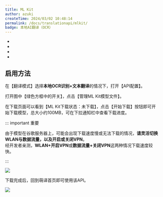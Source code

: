 ```yaml
---
title: ML Kit
author: azuki
createTime: 2024/03/02 10:48:14
permalink: /docs/translationapi/mlkit/
badge: 本地AI翻译（OCR）
---
```


- <Badge type="cimportant" text="是否需要网络：否" />
- <Badge type="tip" text="是否需要申请API Key：否" />
- <Badge type="warning" text="支持的翻译模式：OCR" />
- <Badge type="danger" text="翻译质量：★（1星）" />

## 启用方法

在【翻译模式】选择**本地OCR识别+文本翻译**的情况下，打开【API配置】。

打开图中【绿色方框中的开关】，点击【管理ML Kit模型文件】。

在下载页面可以看到【ML Kit下载状态：未下载】，点击【开始下载】按钮即可开始下载模型，总大小约100MB，可在下拉通知栏中查看下载进度。

::: important 重要

由于模型在谷歌服务器上，可能会出现下载速度慢或无法下载的情况，**请灵活切换WLAN与数据流量，以及开启或关闭VPN**。  
经开发者亲测，**WLAN+开启VPN**或**数据流量+关闭VPN**这两种情况下载速度较快。

:::

<img src="https://img.moetranslate.top/mlkit_step_1.jpg"/>

下载完成后，回到萌译首页即可使用该API。

<img src="https://img.moetranslate.top/mlkit_step_2.jpg"/>
